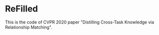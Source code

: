 # ReFilled
This is the code of CVPR 2020 paper "Distilling Cross-Task Knowledge via Relationship Matching".
